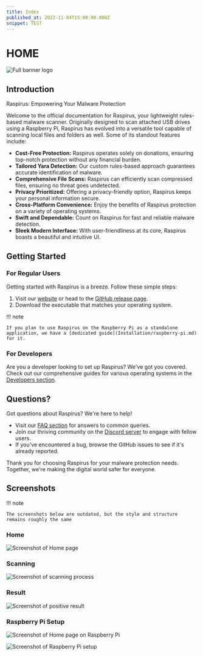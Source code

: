 ```yaml
---
title: Index
published_at: 2022-11-04T15:00:00.000Z
snippet: TEST
---
```


# HOME

![Full banner logo](../img/banner_logo.png)

## Introduction

Raspirus: Empowering Your Malware Protection

Welcome to the official documentation for Raspirus, your lightweight rules-based
malware scanner. Originally designed to scan attached USB drives using a
Raspberry Pi, Raspirus has evolved into a versatile tool capable of scanning
local files and folders as well. Some of its standout features include:

- **Cost-Free Protection:** Raspirus operates solely on donations, ensuring
  top-notch protection without any financial burden.
- **Tailored Yara Detection:** Our custom rules-based approach guarantees
  accurate identification of malware.
- **Comprehensive File Scans:** Raspirus can efficiently scan compressed files,
  ensuring no threat goes undetected.
- **Privacy Prioritized:** Offering a privacy-friendly option, Raspirus keeps
  your personal information secure.
- **Cross-Platform Convenience:** Enjoy the benefits of Raspirus protection on a
  variety of operating systems.
- **Swift and Dependable:** Count on Raspirus for fast and reliable malware
  detection.
- **Sleek Modern Interface:** With user-friendliness at its core, Raspirus
  boasts a beautiful and intuitive UI.

## Getting Started

### For Regular Users

Getting started with Raspirus is a breeze. Follow these simple steps:

1. Visit our [website](https://raspirus.deno.dev) or head to the
   [GitHub release page](https://github.com/Raspirus/Raspirus/releases/latest).
2. Download the executable that matches your operating system.

!!! note

    If you plan to use Raspirus on the Raspberry Pi as a standalone application, we have a [dedicated guide](Installation/raspberry-pi.md) for it.

### For Developers

Are you a developer looking to set up Raspirus? We've got you covered. Check out
our comprehensive guides for various operating systems in the
[Developers section](Developers/index.md).

## Questions?

Got questions about Raspirus? We're here to help!

- Visit our [FAQ section](faq.md) for answers to common queries.
- Join our thriving community on the
  [Discord server](https://discord.gg/Vx7fW9PA8B) to engage with fellow users.
- If you've encountered a bug, browse the GitHub issues to see if it's already
  reported.

Thank you for choosing Raspirus for your malware protection needs. Together,
we're making the digital world safer for everyone.

## Screenshots

!!! note

    The screenshots below are outdated, but the style and structure remains roughly the same

### Home

![Screenshot of Home page](../img/screenshots/home.png)

### Scanning

![Screenshot of scanning process](../img/screenshots/scanning.png)

### Result

![Screenshot of positive result](../img/screenshots/result.png)

### Raspberry Pi Setup

![Screenshot of Home page on Raspberry Pi](../img/screenshots/Rpihomesetup.jpg)

![Screenshot of Raspberry Pi setup](../img/screenshots/Rpisetup.jpg)
